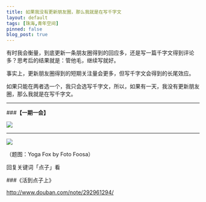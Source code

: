 ```yaml
---
title: 如果我没有更新朋友圈，那么我就是在写千字文
layout: default
tags: [珠海,青年空间]
pinned: false
blog_post: true
---
```


有时我会衡量，到底更新一条朋友圈得到的回应多，还是写一篇千字文得到评论多？思考后的结果就是：管他毛，继续写就好。

事实上，更新朋友圈得到的短期关注量会更多，但写千字文会得到的长尾效应。

如果只能在两者选一个，我只会选写千字文，所以，如果有一天，我没有更新朋友圈，那么我就是在写千字文。

---

###**【一期一会】**

![](http://cnfeat.qiniudn.com/image-2015-01-24-23-29.png)

----


![](http://7d9mjz.com1.z0.glb.clouddn.com/2014-12-15.jpg)

（题图：Yoga Fox by Foto Foosa）

回复关键词「点子」看

###《活到点子上》

http://www.douban.com/note/292961294/
